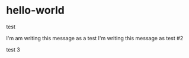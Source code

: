 # hello-world
test


I'm am writing this message as a test
I'm writing this message as test #2

test 3 

